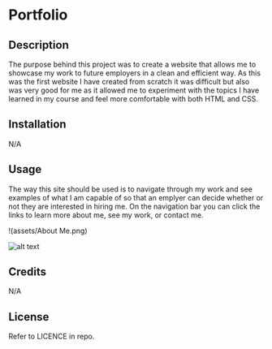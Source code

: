# Portfolio

## Description

The purpose behind this project was to create a website that allows me to showcase my work to future employers in a clean and efficient way. As this was the first website I have created from scratch it was difficult but also was very good for me as it allowed me to experiment with the topics I have learned in my course and feel more comfortable with both HTML and CSS.

## Installation

N/A

## Usage

The way this site should be used is to navigate through my work and see examples of what I am capable of so that an emplyer can decide whether or not they are interested in hiring me. On the navigation bar you can click the links to learn more about me, see my work, or contact me.

!(assets/About Me.png)

![alt text](assets/images/screenshot.png)

## Credits

N/A

## License

Refer to LICENCE in repo.
